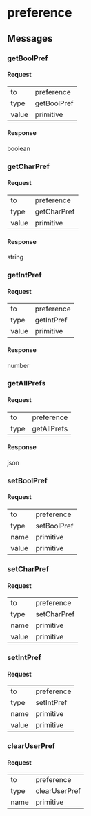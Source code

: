 
# preference #

## Messages ##

### getBoolPref ###

#### Request ####

<table>

<tr>
<td>to</td>
<td>preference</td>
</tr>

<tr>
<td>type</td>
<td>getBoolPref</td>
</tr>

<tr>
<td>value</td>
<td>primitive</td>
</tr>

</table>

#### Response ####
boolean

### getCharPref ###

#### Request ####

<table>

<tr>
<td>to</td>
<td>preference</td>
</tr>

<tr>
<td>type</td>
<td>getCharPref</td>
</tr>

<tr>
<td>value</td>
<td>primitive</td>
</tr>

</table>

#### Response ####
string

### getIntPref ###

#### Request ####

<table>

<tr>
<td>to</td>
<td>preference</td>
</tr>

<tr>
<td>type</td>
<td>getIntPref</td>
</tr>

<tr>
<td>value</td>
<td>primitive</td>
</tr>

</table>

#### Response ####
number

### getAllPrefs ###

#### Request ####

<table>

<tr>
<td>to</td>
<td>preference</td>
</tr>

<tr>
<td>type</td>
<td>getAllPrefs</td>
</tr>

</table>

#### Response ####
json

### setBoolPref ###

#### Request ####

<table>

<tr>
<td>to</td>
<td>preference</td>
</tr>

<tr>
<td>type</td>
<td>setBoolPref</td>
</tr>

<tr>
<td>name</td>
<td>primitive</td>
</tr>

<tr>
<td>value</td>
<td>primitive</td>
</tr>

</table>

### setCharPref ###

#### Request ####

<table>

<tr>
<td>to</td>
<td>preference</td>
</tr>

<tr>
<td>type</td>
<td>setCharPref</td>
</tr>

<tr>
<td>name</td>
<td>primitive</td>
</tr>

<tr>
<td>value</td>
<td>primitive</td>
</tr>

</table>

### setIntPref ###

#### Request ####

<table>

<tr>
<td>to</td>
<td>preference</td>
</tr>

<tr>
<td>type</td>
<td>setIntPref</td>
</tr>

<tr>
<td>name</td>
<td>primitive</td>
</tr>

<tr>
<td>value</td>
<td>primitive</td>
</tr>

</table>

### clearUserPref ###

#### Request ####

<table>

<tr>
<td>to</td>
<td>preference</td>
</tr>

<tr>
<td>type</td>
<td>clearUserPref</td>
</tr>

<tr>
<td>name</td>
<td>primitive</td>
</tr>

</table>
